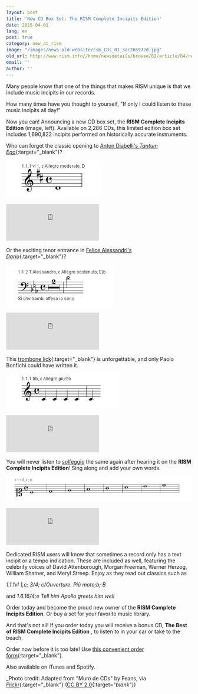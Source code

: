 ```yaml
---
layout: post
title: 'New CD Box Set: The RISM Complete Incipits Edition'
date: 2015-04-01
lang: en
post: true
category: new_at_rism
image: "/images/news-old-website/csm_CDs_01_3ac265972d.jpg"
old_url: http://www.rism.info//home/newsdetails/browse/62/article/64/new-cd-box-set-the-rism-complete-incipits-edition.html
email: ''
author: ''
---
```


Many people know that one of the things that makes RISM unique is that we include music incipits in our records.

How many times have you thought to yourself, "If only I could listen to these music incipits all day!"

Now you can! Announcing a new CD box set, the **RISM Complete Incipits Edition** (image, left). Available on 2,286 CDs, this limited edition box set includes 1,690,822 incipits performed on historically accurate instruments.

Who can forget the classic opening to [Anton Diabelli's _Tantum Ego_](https://opac.rism.info/search?id=600245067){:target="_blank"}?


![Tantum ergo](/resources-old-website/news/Aprilscherz_2015/tantum.jpg)
<iframe width="50%" height="100" scrolling="no" frameborder="no" src="https://w.soundcloud.com/player/?url=https%3A//api.soundcloud.com/tracks/198573766&amp;auto_play=false&amp;hide_related=false&amp;show_comments=true&amp;show_user=true&amp;show_reposts=false&amp;visual=true"></iframe>

Or the exciting tenor entrance in [Felice Alessandri's _Dario_](https://opac.rism.info/search?id=452002250){:target="_blank"}?


![Alessandri's Dario](/resources-old-website/news/Aprilscherz_2015/dario.jpg)
<iframe width="50%" height="100" scrolling="no" frameborder="no" src="https://w.soundcloud.com/player/?url=https%3A//api.soundcloud.com/tracks/198573806&amp;auto_play=false&amp;hide_related=false&amp;show_comments=true&amp;show_user=true&amp;show_reposts=false&amp;visual=true"></iframe>

This [trombone lick](https://opac.rism.info/search?id=851000292){:target="_blank"} is unforgettable, and only Paolo Bonfichi could have written it.

![Trombone lick](/resources-old-website/news/Aprilscherz_2015/trombone.jpg)
<iframe width="50%" height="100" scrolling="no" frameborder="no" src="https://w.soundcloud.com/player/?url=https%3A//api.soundcloud.com/tracks/198573785&amp;auto_play=false&amp;hide_related=false&amp;show_comments=true&amp;show_user=true&amp;show_reposts=false&amp;visual=true"></iframe>

You will never listen to [solfeggio](https://opac.rism.info/search?id=850507984 "external-link-new-window") the same again after hearing it on the **RISM Complete Incipits Edition**! Sing along and add your own words.

![Solfeggio](/resources-old-website/news/Aprilscherz_2015/solfeggio.jpg)
<iframe width="50%" height="100" scrolling="no" frameborder="no" src="https://w.soundcloud.com/player/?url=https%3A//api.soundcloud.com/tracks/198573761&amp;auto_play=false&amp;hide_related=false&amp;show_comments=true&amp;show_user=true&amp;show_reposts=false&amp;visual=true"></iframe>

Dedicated RISM users will know that sometimes a record only has a text incipit or a tempo indication. These are included as well, featuring the celebrity voices of David Attenborough, Morgan Freeman, Werner Herzog, William Shatner, and Meryl Streep. Enjoy as they read out classics such as


_1.1.1vl 1,c; 3/4; c/Ouverture. Più moto;b; B_


and
_1.6.16/4;e Tell him Apollo greets him well_


Order today and become the proud new owner of the **RISM Complete Incipits Edition**. Or buy a set for your favorite music library.

And that's not all! If you order today you will receive a bonus CD, **The Best of RISM Complete Incipits Edition** , to listen to in your car or take to the beach.

Order now before it is too late! Use [this convenient order form](https://opac.rism.info/search?id=806426732){:target="_blank"}.


Also available on iTunes and Spotify.


_Photo credit: Adapted from "Muro de CDs" by Feans, via [Flickr](https://www.flickr.com/photos/endogamia/3305384139/){:target="_blank"} ([CC BY 2.0](https://creativecommons.org/licenses/by/2.0/){:target="_blank"})_


